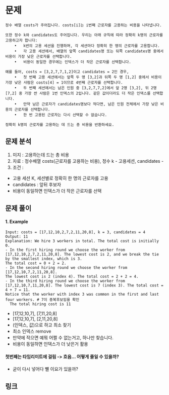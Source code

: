 # 문제 
~~~text
정수 배열 costs가 주어집니다. costs[i]는 i번째 근로자를 고용하는 비용을 나타냅니다.

또한 정수 k와 candidates도 주어집니다. 우리는 아래 규칙에 따라 정확히 k명의 근로자를 고용하고자 합니다:
	•	k번의 고용 세션을 진행하며, 각 세션마다 정확히 한 명의 근로자를 고용합니다.
	•	각 고용 세션에서, 배열의 앞쪽 candidates명 또는 뒤쪽 candidates명 중에서 비용이 가장 낮은 근로자를 선택합니다.
	•	비용이 동일한 경우에는 인덱스가 더 작은 근로자를 선택합니다.

예를 들어, costs = [3,2,7,7,1,2]이고 candidates = 2인 경우,
	•	첫 번째 고용 세션에서는 앞쪽 두 명 [3,2]과 뒤쪽 두 명 [1,2] 중에서 비용이 가장 낮은 사람은 costs[4] = 1이므로 4번째 근로자를 선택합니다.
	•	두 번째 세션에서는 남은 인원 중 [3,2,7,7,2]에서 앞 2명 [3,2], 뒤 2명 [7,2] 중 가장 싼 사람은 1번 인덱스의 2입니다. 같은 값이더라도 더 작은 인덱스를 선택합니다.
	•	만약 남은 근로자가 candidates명보다 적다면, 남은 인원 전체에서 가장 낮은 비용의 근로자를 선택합니다.
	•	한 번 고용된 근로자는 다시 선택할 수 없습니다.

정확히 k명의 근로자를 고용하는 데 드는 총 비용을 반환하세요.
~~~

## 문제 분석 
1. 미지 : 고용하는데 드는 총 비용
2. 자료 : 정수배열 costs(근로자를 고용하는 비용), 정수 k - 고용세션, candidates - 
3. 조건 : 
- 고용 세션 K, 세션별로 정확히 한 명의 근로자를 고용
- candidates : 앞뒤 후보자
- 비용이 동일하면 인덱스가 더 작은 근로자를 선택

## 문제 풀이 

#### 1. Example
~~~text
Input: costs = [17,12,10,2,7,2,11,20,8], k = 3, candidates = 4
Output: 11
Explanation: We hire 3 workers in total. The total cost is initially 0.
- In the first hiring round we choose the worker from [17,12,10,2,7,2,11,20,8]. The lowest cost is 2, and we break the tie by the smallest index, which is 3. 
The total cost = 0 + 2 = 2.
- In the second hiring round we choose the worker from [17,12,10,7,2,11,20,8]. 
The lowest cost is 2 (index 4). The total cost = 2 + 2 = 4.
- In the third hiring round we choose the worker from [17,12,10,7,11,20,8]. The lowest cost is 7 (index 3). The total cost = 4 + 7 = 11. 
Notice that the worker with index 3 was common in the first and last four workers. # 7이 중복후보임을 확인 
  The total hiring cost is 11
 ~~~~

- [17,12,10,7], [7,11,20,8]
- [17,12,10,7], [2,11,20,8]
- (인덱스, 값)으로 하고 최소 찾기  
- 최소 인덱스 remove
- 만약에 작으면 예뭐 어쩔 수 없는거고, 하나만 찾습니다. 
- 비용이 동일하면 인덱스가 더 낮은거 활용

#### 첫번째는 타임리미트에 걸림 -> 흐음... 어떻게 줄일 수 있을까?  
- 굳이 다시 넣어다 뺼 이요가 있을까? 
## 링크 
